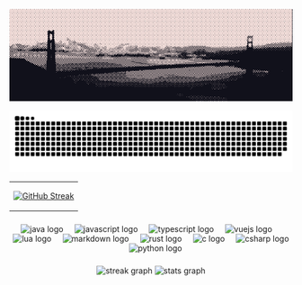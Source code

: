 ![Banner](https://github.com/LyingOnCables/LyingOnCables/blob/main/.assets/banner.jpg)

![Snake animation](https://github.com/matt-ftw/matt-ftw/blob/output/github-contribution-grid-snake-dark.svg)

<div align="center">
<table>
<tr>
<td>

[![GitHub Streak](https://streak-stats.demolab.com?user=Matt-FTW&theme=catppuccin-macchiato)](https://git.io/streak-stats)

</td>
</tr>
</table>
</div>

###

<div align="center">
  <img src="https://cdn.jsdelivr.net/gh/devicons/devicon/icons/java/java-original.svg" height="35" alt="java logo"  />
  <img width="12" />
  <img src="https://cdn.simpleicons.org/javascript/F7DF1E" height="35" alt="javascript logo"  />
  <img width="12" />
  <img src="https://cdn.simpleicons.org/typescript/3178C6" height="35" alt="typescript logo"  />
  <img width="12" />
  <img src="https://cdn.simpleicons.org/vuedotjs/4FC08D" height="35" alt="vuejs logo"  />
  <img width="12" />
  <img src="https://cdn.simpleicons.org/lua/2C2D72" height="35" alt="lua logo"  />
  <img width="12" />
  <img src="https://cdn.simpleicons.org/markdown/000000" height="35" alt="markdown logo"  />
  <img width="12" />
  <img src="https://cdn.simpleicons.org/rust/000000" height="35" alt="rust logo"  />
  <img width="12" />
  <img src="https://cdn.jsdelivr.net/gh/devicons/devicon/icons/c/c-original.svg" height="35" alt="c logo"  />
  <img width="12" />
  <img src="https://cdn.jsdelivr.net/gh/devicons/devicon/icons/csharp/csharp-original.svg" height="35" alt="csharp logo"  />
  <img width="12" />
  <img src="https://cdn.jsdelivr.net/gh/devicons/devicon/icons/python/python-original.svg" height="35" alt="python logo"  />
</div>

###

<div align="center">
  <img src="https://streak-stats.demolab.com?user=LyingOnCables&locale=en&mode=daily&theme=rose_pine&hide_border=true&border_radius=5&order=3" height="150" alt="streak graph"  />
  <img src="https://github-readme-stats.vercel.app/api?username=LyingOnCables&hide_title=true&hide_rank=false&show_icons=true&include_all_commits=true&count_private=true&disable_animations=false&theme=rose_pine&locale=en&hide_border=true&order=1" height="150" alt="stats graph"  />
</div>

###
